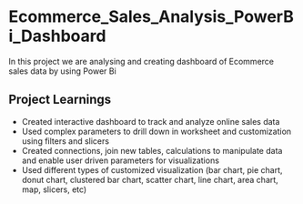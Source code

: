 # Ecommerce_Sales_Analysis_PowerBi_Dashboard
In this project we are analysing and creating dashboard of Ecommerce sales data by using Power Bi

## Project Learnings
  - Created interactive dashboard to track and analyze online sales data
  - Used complex parameters to drill down in worksheet and customization using filters and slicers
  - Created connections, join new tables, calculations to manipulate data and enable user driven parameters for visualizations
  - Used different types of customized visualization (bar chart, pie chart, donut chart, clustered bar chart, scatter chart, line chart, area chart, map, slicers, etc)
